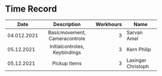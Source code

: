 # Time Record

| Date| Description | Workhours |	Name |
| ----- |:---------:| ---------:| -------|
| 04.012.2021| Basicmovement, Cameracontrole | 3 | Sarvan Amel|
| 05.12.2021| Initialcontroles, Keybindings|   3 | Kern Philip
| 05.12.2021| Pickup Items|    3 | Lasinger Christoph